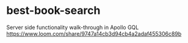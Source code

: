 # best-book-search

Server side functionality walk-through in Apollo GQL
https://www.loom.com/share/9747a14cb3d94cb4a2adaf455306c89b
